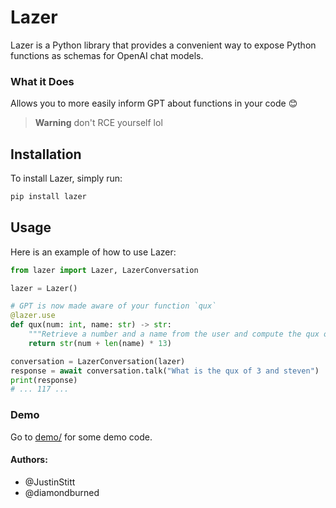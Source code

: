 # Lazer

Lazer is a Python library that provides a convenient way to expose Python functions as schemas for OpenAI chat models.

### What it Does

Allows you to more easily inform GPT about functions in your code 😊

> **Warning** don't RCE yourself lol

## Installation

To install Lazer, simply run:

```bash
pip install lazer
```

## Usage

Here is an example of how to use Lazer:

```python
from lazer import Lazer, LazerConversation

lazer = Lazer()

# GPT is now made aware of your function `qux`
@lazer.use
def qux(num: int, name: str) -> str:
    """Retrieve a number and a name from the user and compute the qux of it"""
    return str(num + len(name) * 13)

conversation = LazerConversation(lazer)
response = await conversation.talk("What is the qux of 3 and steven")
print(response)
# ... 117 ...
```

### Demo

Go to [demo/](demo/) for some demo code.

#### Authors:

* @JustinStitt
* @diamondburned

